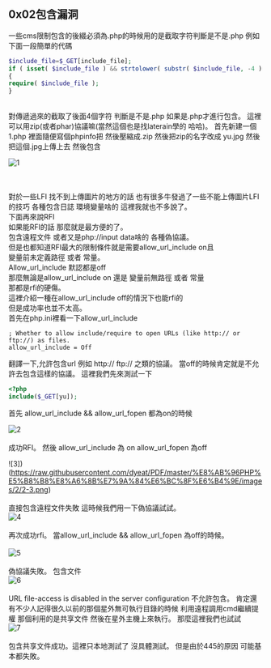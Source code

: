## 0x02包含漏洞


一些cms限制包含的後綴必須為.php的時候用的是截取字符判斷是不是.php 例如下面一段簡單的代碼


```php
$include_file=$_GET[include_file];
if ( isset( $include_file ) && strtolower( substr( $include_file, -4 ) ) == ".php" )
{   
require( $include_file );
}
```
<br />
對傳遞過來的截取了後面4個字符 判斷是不是.php 如果是.php才進行包含。
這裡可以用zip(或者phar)協議嘛(當然這個也是找laterain學的 哈哈)。
首先新建一個1.php 裡面隨便寫個phpinfo把
然後壓縮成.zip 然後把zip的名字改成 yu.jpg
然後把這個.jpg上傳上去 然後包含
<br />

![1](https://raw.githubusercontent.com/dyeat/PDF/master/%E8%AB%96PHP%E5%B8%B8%E8%A6%8B%E7%9A%84%E6%BC%8F%E6%B4%9E/images/2/2-1.png)

<br />
<br />
對於一些LFI 找不到上傳圖片的地方的話 也有很多牛發過了一些不能上傳圖片LFI的技巧 各種包含日誌 環境變量啥的 這裡我就也不多說了。
<br />
下面再來說RFI
<br />
如果能RFI的話 那麼就是最方便的了。
<br />
包含遠程文件 或者又是php://input data啥的 各種偽協議。
<br />
但是也都知道RFI最大的限制條件就是需要allow_url_include on且 
<br />
變量前未定義路徑 或者 常量。
<br />
Allow_url_include 默認都是off
<br />
那麼無論是allow_url_include on 還是 變量前無路徑 或者 常量
<br />
那都是rfi的硬傷。
<br />
這裡介紹一種在allow_url_include off的情況下也能rfi的
<br />
但是成功率也並不太高。
<br />
首先在php.ini裡看一下allow_url_include

```
; Whether to allow include/require to open URLs (like http:// or ftp://) as files.
allow_url_include = Off
```

翻譯一下,允許包含url 例如 http:// ftp:// 之類的協議。
當off的時候肯定就是不允許去包含這樣的協議。
這裡我們先來測試一下

```php
<?php
include($_GET[yu]);
```

首先 allow_url_include && allow_url_fopen 都為on的時候

![2](https://raw.githubusercontent.com/dyeat/PDF/master/%E8%AB%96PHP%E5%B8%B8%E8%A6%8B%E7%9A%84%E6%BC%8F%E6%B4%9E/images/2/2-2.png)
<br />
<br />
成功RFI。
然後 allow_url_include 為 on allow_url_fopen 為off

![3])(https://raw.githubusercontent.com/dyeat/PDF/master/%E8%AB%96PHP%E5%B8%B8%E8%A6%8B%E7%9A%84%E6%BC%8F%E6%B4%9E/images/2/2-3.png)
<br />
<br />
直接包含遠程文件失敗 這時候我們用一下偽協議試試。
<br />
![4](https://raw.githubusercontent.com/dyeat/PDF/master/%E8%AB%96PHP%E5%B8%B8%E8%A6%8B%E7%9A%84%E6%BC%8F%E6%B4%9E/images/2/2-4.png)
<br />
<br />
再次成功rfi。
當allow_url_include && allow_url_fopen 為off的時候。
<br />
<br />
![5](https://raw.githubusercontent.com/dyeat/PDF/master/%E8%AB%96PHP%E5%B8%B8%E8%A6%8B%E7%9A%84%E6%BC%8F%E6%B4%9E/images/2/2-5.png)
<br />
<br />
偽協議失敗。
包含文件
<br />
![6](https://raw.githubusercontent.com/dyeat/PDF/master/%E8%AB%96PHP%E5%B8%B8%E8%A6%8B%E7%9A%84%E6%BC%8F%E6%B4%9E/images/2/2-6.png)
<br />
<br />
URL file-access is disabled in the server configuration 不允許包含。
肯定還有不少人記得很久以前的那個星外無可執行目錄的時候
利用遠程調用cmd繼續提權
那個利用的是共享文件 然後在星外主機上來執行。
那麼這裡我們也試試
<br />
![7](https://raw.githubusercontent.com/dyeat/PDF/master/%E8%AB%96PHP%E5%B8%B8%E8%A6%8B%E7%9A%84%E6%BC%8F%E6%B4%9E/images/2/2-7.png)
<br />
<br />
包含共享文件成功。這裡只本地測試了 沒具體測試。
但是由於445的原因 可能基本都失敗。
